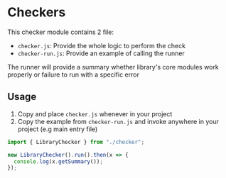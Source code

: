 # Checkers

This checker module contains 2 file:
- `checker.js`: Provide the whole logic to perform the check
- `checker-run.js`: Provide an example of calling the runner

The runner will provide a summary whether library's core modules work properly or failure to run with a specific error

## Usage

1. Copy and place `checker.js` whenever in your project
2. Copy the example from `checker-run.js` and invoke anywhere in your project (e.g main entry file)

```javascript
import { LibraryChecker } from "./checker";

new LibraryChecker().run().then(x => {
  console.log(x.getSummary());
});
```